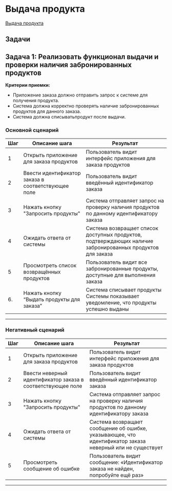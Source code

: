 # Выдача продукта

[Выдача продукта](../requirements.md#_23)

## Задачи

## Задача 1: Реализовать функционал  выдачи и проверки наличия забронированных продуктов 


**Критерии приемки:**

  - Приложение заказа должно отправить запрос к системе для получения продукта. 
  - Система должна корректно проверять наличие забронированных продуктов для данного заказа.
  - Система должна списыватьпродукт после выдачи.

### Основной сценарий

| **Шаг** | **Описание шага** | **Результат** |
|-------|---------------------------------------------------------------|----------------------------------------------------|
| 1 | Открыть приложение для заказа продуктов | Пользователь видит интерфейс приложения для заказа продуктов |
| 2 | Ввести идентификатор заказа в соответствующее поле | Пользователь видит введённый идентификатор заказа |
| 3 | Нажать кнопку "Запросить продукты" | Система отправляет запрос на проверку наличия продуктов по данному идентификатору заказа |
| 4 | Ожидать ответа от системы | Система возвращает список доступных продуктов, подтверждающих наличие забронированных продуктов для заказа |
| 5 | Просмотреть список возвращённых продуктов | Пользователь видит все забронированные продукты, доступные для выполнения заказа |
| 6\. | Нажать кнопку “Выдать продукты для заказа” | Система списывает продукты Системы показывает уведомление, что продукты успешно выданы  |

-----

### Негативный сценарий

| **Шаг** | **Описание шага** | **Результат** |
|-------|---------------------------------------------------------------|----------------------------------------------------|
| 1 | Открыть приложение для заказа продуктов | Пользователь видит интерфейс приложения для заказа продуктов |
| 2 | Ввести неверный идентификатор заказа в соответствующее поле | Пользователь видит введённый идентификатор заказа |
| 3 | Нажать кнопку "Запросить продукты" | Система отправляет запрос на проверку наличия продуктов по данному идентификатору заказа |
| 4 | Ожидать ответа от системы | Система возвращает сообщение об ошибке, указывающее, что идентификатор заказа неверный или не существует |
| 5 | Просмотреть сообщение об ошибке | Пользователь видит сообщение: «Идентификатор заказа не найден, попробуйте ещё раз» |


-----